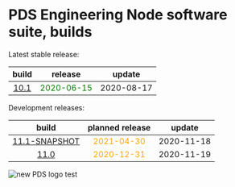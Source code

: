 
PDS Engineering Node software suite, builds
===========================================


Latest stable release:  

|build|release|update|
| :---: | :---: | :---: |
|[10.1](./10.1)|<span style="color:green">2020-06-15</span>|2020-08-17|
  


Development releases:  

|build|planned release|update|
| :---: | :---: | :---: |
|[11.1-SNAPSHOT](./11.1-SNAPSHOT)|<span style="color:orange">2021-04-30</span>|2020-11-18|
|[11.0](./11.0)|<span style="color:orange">2020-12-31</span>|2020-11-19|
  
![new PDS logo test](https://nasa-pds.github.io/pdsen-corral/images/logo.png)